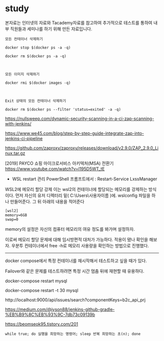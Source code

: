 # study

본자료는 인터넷의 자료와 Tacademy자료를 참고하여 추가적으로 테스트를 통하여 내부 직원들과 세미나를 하기 위해 만든 자료입니다.


```
모든 컨테이너 삭제하기

docker stop $(docker ps -a -q)

docker rm $(docker ps -a -q)



모든 이미지 삭제하기

docker rmi $(docker images -q)



Exit 상태의 모든 컨테이너 삭제하기

docker rm $(docker ps --filter 'status=exited' -a -q)
```


https://nullsweep.com/dynamic-security-scanning-in-a-ci-zap-scanning-with-jenkins/

https://www.we45.com/blog/step-by-step-guide-integrate-zap-into-jenkins-ci-pipeline

https://github.com/zaproxy/zaproxy/releases/download/v2.9.0/ZAP_2.9.0_Linux.tar.gz

[2019] PAYCO 쇼핑 마이크로서비스 아키텍처(MSA) 전환기
https://www.youtube.com/watch?v=l195D5WT_tE



* WSL restart
관리 PowerShell 프롬프트에서 : Restart-Service LxssManager



WSL2에 메모리 할당 강제
이는 wsl2의 컨테이너에 할당되는 메모리를 강제하는 방식이다. 먼저 자신의 유저 디렉터리 밑( C:\Users\사용자이름 )에. wslconfig 파일을 하나 만들어준다. 그 뒤 아래의 내용을 적어준다
 
```
[wsl2]
memory=6GB
swap=0
```

memory의 설정은 자신의 컴퓨터 메모리의 여유 정도를 봐가며 설정하자.

이로써 메모리 할당 문제에 대해 임시방편적 대처가 가능하다. 적용이 됐나 확인을 해보자. 우분투 컨테이너에서 free -h로 메모리 사용량을 확인하는 방법으로 진행했다.


---

docker compose에서 특정 컨테이너를 재시작해서 테스트하고 싶을 때가 있다.

Failover와 같은 문제를 테스트하려면 특정 시간 멈춤 뒤에 재현할 때 유용하다.

 

docker-compose restart mysql

docker-compose restart -t 30 mysql


http://localhost:9000/api/issues/search?componentKeys=b2c_api_prj

https://medium.com/@jyson88/jenkins-github-gradle-%EB%B9%8C%EB%93%9C-7db73c09139b

https://beomseok95.tistory.com/201


```
while true; do 실행을 희망하는 명령어; sleep 반복 희망하는 초(n); done
```
